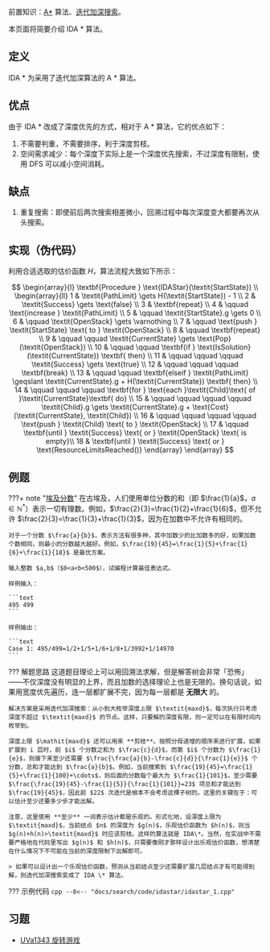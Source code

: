 前置知识：[A\*](./astar.md) 算法、[迭代加深搜索](./iterative.md)。

本页面将简要介绍 IDA \* 算法。

## 定义

IDA \* 为采用了迭代加深算法的 A \* 算法。

## 优点

由于 IDA \* 改成了深度优先的方式，相对于 A \* 算法，它的优点如下：

1.  不需要判重，不需要排序，利于深度剪枝。
2.  空间需求减少：每个深度下实际上是一个深度优先搜索，不过深度有限制，使用 DFS 可以减小空间消耗。

## 缺点

1.  重复搜索：即使前后两次搜索相差微小，回溯过程中每次深度变大都要再次从头搜索。

## 实现（伪代码）

利用合适选取的估价函数 $H$，算法流程大致如下所示：

$$
\begin{array}{l}
\textbf{Procedure } \text{IDAStar}(\textit{StartState}) \\
\begin{array}{ll}
1 &  \textit{PathLimit} \gets H(\textit{StartState}) - 1 \\
2 &  \textit{Success} \gets \text{false} \\
3 &  \textbf{repeat} \\
4 &  \qquad \text{increase } \textit{PathLimit} \\
5 &  \qquad \textit{StartState}.g \gets 0 \\
6 &  \qquad \textit{OpenStack} \gets \varnothing \\
7 &  \qquad \text{push } \textit{StartState} \text{ to } \textit{OpenStack} \\
8 &  \qquad \textbf{repeat} \\
9 &  \qquad \qquad \textit{CurrentState} \gets \text{Pop}(\textit{OpenStack}) \\
10 &  \qquad \qquad \textbf{if } \text{IsSolution}(\textit{CurrentState}) \textbf{ then} \\
11 &  \qquad \qquad \qquad \textit{Success} \gets \text{true} \\
12 &  \qquad \qquad \qquad \textbf{break} \\
13 &  \qquad \qquad \textbf{elseif } \textit{PathLimit} \geqslant \textit{CurrentState}.g + H(\textit{CurrentState}) \textbf{ then} \\
14 &  \qquad \qquad \qquad \textbf{for } \text{each }\textit{Child}\text{ of }\textit{CurrentState}\textbf{ do} \\
15 &  \qquad \qquad \qquad \qquad \textit{Child}.g \gets \textit{CurrentState}.g + \text{Cost}(\textit{CurrentState}, \textit{Child}) \\
16 &  \qquad \qquad \qquad \qquad \text{push } \textit{Child} \text{ to } \textit{OpenStack} \\
17 &  \qquad \textbf{until } \textit{Success} \text{ or } \textit{OpenStack} \text{ is empty}\\
18 &  \textbf{until } \textit{Success} \text{ or } \text{ResourceLimitsReached()}
\end{array}
\end{array}
$$

## 例题

???+ note "[埃及分数](https://loj.ac/p/10022)"
    在古埃及，人们使用单位分数的和（即 $\frac{1}{a}$，$a\in\mathbb{N}^*$）表示一切有理数。例如，$\frac{2}{3}=\frac{1}{2}+\frac{1}{6}$，但不允许 $\frac{2}{3}=\frac{1}{3}+\frac{1}{3}$，因为在加数中不允许有相同的。
    
    对于一个分数 $\frac{a}{b}$，表示方法有很多种，其中加数少的比加数多的好，如果加数个数相同，则最小的分数越大越好。例如，$\frac{19}{45}=\frac{1}{5}+\frac{1}{6}+\frac{1}{18}$ 是最优方案。
    
    输入整数 $a,b$（$0<a<b<500$），试编程计算最佳表达式。
    
    样例输入：
    
    ```text
    495 499
    ```
    
    样例输出：
    
    ```text
    Case 1: 495/499=1/2+1/5+1/6+1/8+1/3992+1/14970
    ```

??? 解题思路
    这道题目理论上可以用回溯法求解，但是解答树会非常「恐怖」——不仅深度没有明显的上界，而且加数的选择理论上也是无限的。换句话说，如果用宽度优先遍历，连一层都扩展不完，因为每一层都是 **无限大** 的。
    
    解决方案是采用迭代加深搜索：从小到大枚举深度上限 $\textit{maxd}$，每次执行只考虑深度不超过 $\textit{maxd}$ 的节点。这样，只要解的深度有限，则一定可以在有限时间内枚举到。
    
    深度上限 $\mathit{maxd}$ 还可以用来 **剪枝**。按照分母递增的顺序来进行扩展，如果扩展到 i 层时，前 $i$ 个分数之和为 $\frac{c}{d}$，而第 $i$ 个分数为 $\frac{1}{e}$，则接下来至少还需要 $\frac{\frac{a}{b}-\frac{c}{d}}{\frac{1}{e}}$ 个分数，总和才能达到 $\frac{a}{b}$。例如，当前搜索到 $\frac{19}{45}=\frac{1}{5}+\frac{1}{100}+\cdots$，则后面的分数每个最大为 $\frac{1}{101}$，至少需要 $\frac{\frac{19}{45}-\frac{1}{5}}{\frac{1}{101}}=23$ 项总和才能达到 $\frac{19}{45}$，因此前 $22$ 次迭代是根本不会考虑这棵子树的。这里的关键在于：可以估计至少还要多少步才能出解。
    
    注意，这里使用 **至少** 一词表示估计都是乐观的。形式化地，设深度上限为 $\textit{maxd}$，当前结点 $n$ 的深度为 $g(n)$，乐观估价函数为 $h(n)$，则当 $g(n)+h(n)>\textit{maxd}$ 时应该剪枝。这样的算法就是 IDA\*。当然，在实战中不需要严格地在代码里写出 $g(n)$ 和 $h(n)$，只需要像刚才那样设计出乐观估价函数，想清楚在什么情况下不可能在当前的深度限制下出解即可。
    
    > 如果可以设计出一个乐观估价函数，预测从当前结点至少还需要扩展几层结点才有可能得到解，则迭代加深搜索变成了 IDA \* 算法。

??? 示例代码
    ```cpp
    --8<-- "docs/search/code/idastar/idastar_1.cpp"
    ```

## 习题

-   [UVa1343 旋转游戏](https://onlinejudge.org/index.php?option=com_onlinejudge&Itemid=8&category=24&page=show_problem&problem=4089)
